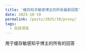 ```yaml
---
title: '缓存知乎敏感博主的所有最新回答'
date: 2025-10-19
permalink: /posts/2025/10/proxy/
tags:
  - 玩具项目
---
```


用于缓存敏感知乎博主的所有的回答





